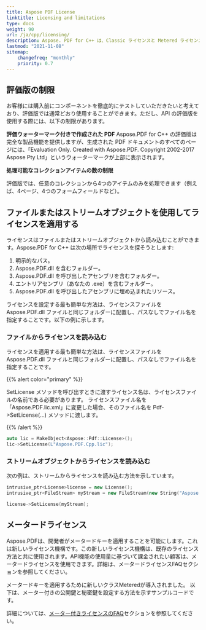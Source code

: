 ```yaml
---
title: Aspose PDF License
linktitle: Licensing and limitations
type: docs
weight: 90
url: /ja/cpp/licensing/
description: Aspose. PDF for C++ は、Classic ライセンスと Metered ライセンスを取得することをお勧めします。また、製品をよりよく探索するために制限付きライセンスを使用します。
lastmod: "2021-11-08"
sitemap:
    changefreq: "monthly"
    priority: 0.7
---
```


## 評価版の制限

お客様には購入前にコンポーネントを徹底的にテストしていただきたいと考えており、評価版では通常どおり使用することができます。ただし、API の評価版を使用する際には、以下の制限があります。

**評価ウォーターマーク付きで作成された PDF**
Aspose.PDF for C++ の評価版は完全な製品機能を提供しますが、生成された PDF ドキュメントのすべてのページには、「Evaluation Only. Created with Aspose.PDF. Copyright 2002-2017 Aspose Pty Ltd」というウォーターマークが上部に表示されます。

**処理可能なコレクションアイテムの数の制限**

評価版では、任意のコレクションから4つのアイテムのみを処理できます（例えば、4ページ、4つのフォームフィールドなど）。

## ファイルまたはストリームオブジェクトを使用してライセンスを適用する

ライセンスはファイルまたはストリームオブジェクトから読み込むことができます。Aspose.PDF for C++ は次の場所でライセンスを探そうとします:

1. 明示的なパス。
1. Aspose.PDF.dll を含むフォルダー。
1. Aspose.PDF.dll を呼び出したアセンブリを含むフォルダー。
1. エントリアセンブリ（あなたの .exe）を含むフォルダー。
1. Aspose.PDF.dll を呼び出したアセンブリに埋め込まれたリソース。

ライセンスを設定する最も簡単な方法は、ライセンスファイルを Aspose.PDF.dll ファイルと同じフォルダーに配置し、パスなしでファイル名を指定することです。以下の例に示します。

### ファイルからライセンスを読み込む

ライセンスを適用する最も簡単な方法は、ライセンスファイルを Aspose.PDF.dll ファイルと同じフォルダーに配置し、パスなしでファイル名を指定することです。

{{% alert color="primary" %}}

SetLicense メソッドを呼び出すときに渡すライセンス名は、ライセンスファイルの名前である必要があります。 ライセンスファイル名を「Aspose.PDF.lic.xml」に変更した場合、そのファイル名を Pdf->SetLicense(…) メソッドに渡します。

{{% /alert %}}

```cpp
auto lic = MakeObject<Aspose::Pdf::License>();
lic->SetLicense(L"Aspose.PDF.Cpp.lic");
```

### ストリームオブジェクトからライセンスを読み込む

次の例は、ストリームからライセンスを読み込む方法を示しています。

```cpp
intrusive_ptr<License>license = new License();
intrusive_ptr<FileStream> myStream = new FileStream(new String("Aspose.PDF.Cpp.lic"), FileMode_Open);

license->SetLicense(myStream);
```

## メータードライセンス

Aspose.PDFは、開発者がメータードキーを適用することを可能にします。これは新しいライセンス機構です。この新しいライセンス機構は、既存のライセンス方法と共に使用されます。API機能の使用量に基づいて課金されたい顧客は、メータードライセンスを使用できます。詳細は、メータードライセンスFAQセクションを参照してください。

メータードキーを適用するために新しいクラスMeteredが導入されました。 以下は、メーター付きの公開鍵と秘密鍵を設定する方法を示すサンプルコードです。

詳細については、[メーター付きライセンスのFAQ](https://purchase.aspose.com/faqs/licensing/metered)セクションを参照してください。